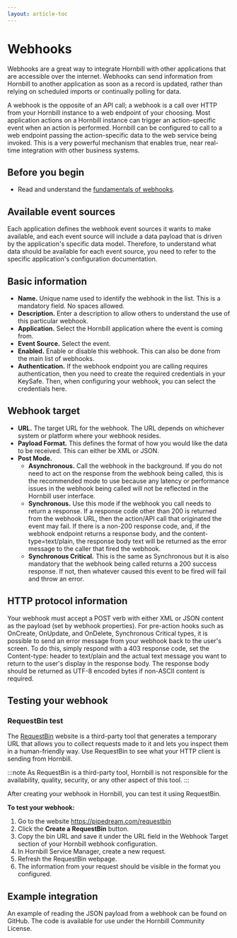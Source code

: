 ```yaml
---
layout: article-toc
---
```

# Webhooks
Webhooks are a great way to integrate Hornbill with other applications that are accessible over the internet. Webhooks can send information from Hornbill to another application as soon as a record is updated, rather than relying on scheduled imports or continually polling for data.

A webhook is the opposite of an API call; a webhook is a call over HTTP from your Hornbill instance to a web endpoint of your choosing. Most application actions on a Hornbill instance can trigger an action-specific event when an action is performed. Hornbill can be configured to call to a web endpoint passing the action-specific data to the web service being invoked. This is a very powerful mechanism that enables true, near real-time integration with other business systems.

## Before you begin
* Read and understand the [fundamentals of webhooks](/esp-fundamentals/core-capabilities/integration/web-hooks).

## Available event sources
Each application defines the webhook event sources it wants to make available, and each event source will include a data payload that is driven by the application's specific data model.  Therefore, to understand what data should be available for each event source, you need to refer to the specific application's configuration documentation. 

## Basic information
* **Name.** Unique name used to identify the webhook in the list. This is a mandatory field. No spaces allowed.
* **Description.** Enter a description to allow others to understand the use of this particular webhook.
* **Application.** Select the Hornbill application where the event is coming from.
* **Event Source.** Select the event.
* **Enabled.** Enable or disable this webhook. This can also be done from the main list of webhooks.
* **Authentication.** If the webhook endpoint you are calling requires authentication, then you need to create the required credentials in your KeySafe. Then, when configuring your webhook, you can select the credentials here. 

## Webhook target
* **URL.** The target URL for the webhook. The URL depends on whichever system or platform where your webhook resides. 
* **Payload Format.** This defines the format of how you would like the data to be received. This can either be XML or JSON.
* **Post Mode.**
    * **Asynchronous.** Call the webhook in the background.  If you do not need to act on the response from the webhook being called, this is the recommended mode to use because any latency or performance issues in the webhook being called will not be reflected in the Hornbill user interface. 
    * **Synchronous.** Use this mode if the webhook you call needs to return a response. If a response code other than 200 is returned from the webhook URL, then the action/API call that originated the event may fail.  If there is a non-200 response code, and, if the webhook endpoint returns a response body, and the content-type=text/plain, the response body text will be returned as the error message to the caller that fired the webhook. 
    * **Synchronous Critical.** This is the same as Synchronous but it is also mandatory that the webhook being called returns a 200 success response.  If not, then whatever caused this event to be fired will fail and throw an error. 

## HTTP protocol information
Your webhook must accept a POST verb with either XML or JSON content as the payload (set by webhook properties). For pre-action hooks such as OnCreate, OnUpdate, and OnDelete, Synchronous Critical types, it is possible to send an error message from your webhook back to the user's screen. To do this, simply respond with a 403 response code, set the Content-type: header to text/plain and the actual text message you want to return to the user's display in the response body. The response body should be returned as UTF-8 encoded bytes if non-ASCII content is required.

## Testing your webhook
### RequestBin test
The [RequestBin](https://pipedream.com/requestbin) website is a third-party tool that generates a temporary URL that allows you to collect requests made to it and lets you inspect them in a human-friendly way. Use RequestBin to see what your HTTP client is sending from Hornbill.

:::note
As RequestBin is a third-party tool, Hornbill is not responsible for the availability, quality, security, or any other aspect of this tool.
:::

After creating your webhook in Hornbill, you can test it using RequestBin.

**To test your webhook:**
1. Go to the website https://pipedream.com/requestbin
1. Click the **Create a RequestBin** button.
1. Copy the bin URL and save it under the URL field in the Webhook Target section of your Hornbill webhook configuration.
1. In Hornbill Service Manager, create a new request.
1. Refresh the RequestBin webpage.
1. The information from your request should be visible in the format you configured.

## Example integration
An example of reading the JSON payload from a webhook can be found on GitHub. The code is available for use under the Hornbill Community License.

<!-- References>
<!-- https://wiki.hornbill.com/index.php?title=Webhooks>

<!-- To Do>
<!-- Links to github for example>